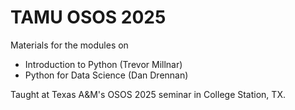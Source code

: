 # TAMU OSOS 2025

Materials for the modules on

- Introduction to Python (Trevor Millnar)
- Python for Data Science (Dan Drennan)

Taught at Texas A&M's OSOS 2025 seminar in College Station, TX.
